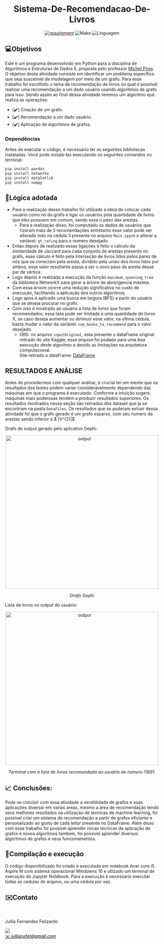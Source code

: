 <h1 align="center" font-size="200em"><b> Sistema-De-Recomendacao-De-Livros </b></h1>

<div align = "center" >
<!-- imagem -->

[![requirement](https://img.shields.io/badge/IDE-Visual%20Studio%20Code-informational)](https://code.visualstudio.com/docs/?dv=linux64_deb)
![Make](https://img.shields.io/badge/Compilacao-Make-orange)
![Linguagem](https://img.shields.io/badge/Linguagem-Python-blue)
</div>

## 💻Objetivos
Este é um programa desenvolvido em Python para a disciplina de Algoritmos e Estruturas de Dados II, proposta pelo professor [Michel Pires](https://github.com/mpiress). <br>
O objetivo desta atividade consiste em identificar um problema específico que seja suscetível de modelagem por meio de um grafo.
Para esse trabalho foi escolhido o tema de recomendação de livros no qual é possivel realizar uma recomendação a um dado usuário usando algoritmos de grafo para isso.
Sendo assim ao final dessa atividade teremos um algoritmo que realiza as operações:
- [✔️] Criação de um grafo.
- [✔️] Recomendação a um dado usuário. 
- [✔️] Aplicação de algoritmos de grafos.


### Dependências

Antes de executar o código, é necessário ter as seguintes bibliotecas instaladas. Você pode instalá-las executando os seguintes comandos no terminal:

```bash
pip install pandas
pip install networkx
pip install matplotlib
pip install numpy
````

## 🧠Lógica adotada

  - Para a realização desse trabalho foi utilizado a ideia de colocar cada usuário como nó do grafo e ligar os usuários pela quantidade de livros que eles possuem em comum, sendo essa o peso das arestas. 
    - Para a realização disso, foi computado os dados de usuários que fizeram mais de 5 recomendações entretanto esse valor pode ser alterado indo na cédula 3 presente no arquivo `Main.ipynb` e alterar a variável: `qt_rating` para o numero desejado.
  -  Entao depois de realizado essas ligações é feito o cálculo da similaridade de Jaccard para cada conjunto de arestas presente no grafo, esse cálculo é feito pela interseção de livros lidos pelos pares de nós que se conectam pela aresta, dividido pela uniao dos livros lidos por ambos, esse valor resultante passa a ser o novo peso da aresta desse par de vértice.
  - Logo depois é realizada a execução da função `maximum_spanning_tree` da biblioteca NetworkX para gerar a árovre de abrangencia máxima.
  - Com essa árvore ocorre uma redução significativa no custo de execução, facilitando a aplicação dos outros algoritmos.
  - Logo apos é aplicado uma busca em largura (BFS) a partir do usuário que se deseja procurar no grafo.
  - Com isso é mostrado ao usuário a lista de livros que foram recomendados, essa lista pode ser limitada a uma quantidade de livros X, se caso deseja aumentar ou diminuir esse valor, na ultima cédula, basta mudar o valor da variável: `num_books_to_recommend` para o valor desejado.
    - OBS: no arquivo `inputOriginal`, esta presente o dataFrame original retirado do site Kaggle, esse arquivo foi podado para uma boa execução deste algoritmo e devido as limitações na arquitetura computacional. <br> Site retirado o dataFrame: [DataFrame](https://www.kaggle.com/datasets/zygmunt/goodbooks-10k?select=ratings.csv)


## RESULTADOS E ANÁLISE
Antes de procedermos com qualquer análise, é crucial ter em mente que os resultados dos testes podem variar consideravelmente dependendo das máquinas em que o programa é executado. Conforme a intuição sugere, máquinas mais poderosas tendem a produzir resultados superiores.
Os resultados mostrados nessa seção são retirados dos dataset que ja se encontram na pasta `DataFiles`.
Os resultados que se puderam extrair dessa atividade foi que o grafo gerado é um grafo esparso, com seu numero de arestas sendo inferior à $ |V^{2}|$.

Grafo de output gerado pelo aplicativo Gephi: 
<div align="center">
  <img src="img/Grafo.png" alt="output" width="500px">
  <p align="center"><em> Grafo Gephi </em></p>
</div>

Lista de livros no output do usuário:
<div align="center">
  <img src="img/Terminal.png" alt="output" width="500px">
  <p align="center"><em> Terminal com a lista de livros recomendada ao usuário de número 11691. </em></p>
</div>

## 📈 Conclusões:
Pode se concluir com essa atividade a versitilidade de grafos e suas aplicações diversar em varias areas, mesmo a área de recomendação tendo seus melhores resultados na utilização de tecnicas de machine learning, foi possivel criar um sistema de recomendação a partir de grafos eficiente e personalizado ao gosto de cada leitor presente no DataFrame.
Além disso com esse trabalho foi possível aprender novas tecnicas da aplicação de grafos e novos algoritmos tambem, foi possivel aprender diversos algoritmos de grafos e seus funcionamentos.

## 👾Compilação e execução

O codigo disponibilizado foi criado e executado em notebook Acer core i5 Aspire M com sistema operacional Windowns 10 e utlizado um terminal de execução do Jupyter Notebook.
Para a execução é necessario executar todas as cedulas do arquivo, ou uma cédula por vez.

## ✉️Contato
<div>
 <br><p align="justify"> Jullia Fernandes Felizardo</p>
 <a href="https://t.me/JulliaFernandes">
 <img align="center" src="https://img.shields.io/badge/Telegram-2CA5E0?style=for-the-badge&logo=telegram&logoColor=white"/> 
 </div>
<a style="color:black" href="mailto:julliacefet@gmail.com?subject=[GitHub]%20Source%20Dynamic%20Lists">
✉️ <i>julliacefet@gmail.com</i>
</a>


